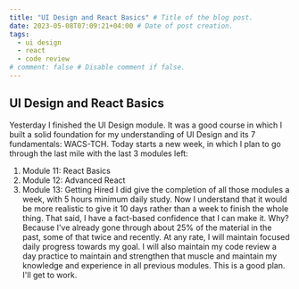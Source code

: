 ```yaml
---
title: "UI Design and React Basics" # Title of the blog post.
date: 2023-05-08T07:09:21+04:00 # Date of post creation.
tags:
  - ui design
  - react
  - code review
# comment: false # Disable comment if false.
---
```


## UI Design and React Basics
Yesterday I finished the UI Design module. It was a good course in which I built a solid foundation for my 
understanding of UI Design and its 7 fundamentals: WACS-TCH. Today starts a new week, in which I plan to go through 
the last mile with the last 3 modules left: 
1. Module 11: React Basics
2. Module 12: Advanced React
3. Module 13: Getting Hired
I did give the completion of all those modules a week, with 5 hours minimum daily study. Now I understand that it 
   would be more realistic to give it 10 days rather than a week to finish the whole thing. That said, I have a 
   fact-based confidence that I can make it. Why? Because I've already gone through about 25% of the material in the 
   past,
   some of that twice and recently. At any rate, I will maintain focused daily progress towards my goal. I will also 
   maintain my code review a day practice to maintain and strengthen that muscle and maintain my knowledge and 
   experience in all previous modules. This is a good plan. I'll get to work.
